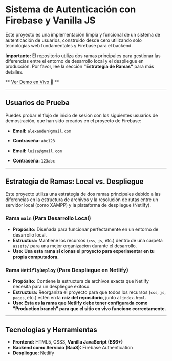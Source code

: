 # Sistema de Autenticación con Firebase y Vanilla JS



Este proyecto es una implementación limpia y funcional de un sistema de autenticación de usuarios, construido desde cero utilizando solo tecnologías web fundamentales y Firebase para el backend.

**Importante:** El repositorio utiliza dos ramas principales para gestionar las diferencias entre el entorno de desarrollo local y el despliegue en producción. Por favor, lee la sección **"Estrategia de Ramas"** para más detalles.

** [Ver Demo en Vivo 🚀](https://loginfuncionalfirebase.netlify.app/) **

---

##  Usuarios de Prueba

Puedes probar el flujo de inicio de sesión con los siguientes usuarios de demostración, que han sido creados en el proyecto de Firebase:

-   **Email:** `alexander@gmail.com`
-   **Contraseña:** `abc123`

-   **Email:** `luiza@gmail.com`
-   **Contraseña:** `123abc`

---

##  Estrategia de Ramas: Local vs. Despliegue

Este proyecto utiliza una estrategia de dos ramas principales debido a las diferencias en la estructura de archivos y la resolución de rutas entre un servidor local (como XAMPP) y la plataforma de despliegue (Netlify).

### Rama `main` (Para Desarrollo Local)
-   **Propósito:** Diseñada para funcionar perfectamente en un entorno de desarrollo local.
-   **Estructura:** Mantiene los recursos (`css`, `js`, etc.) dentro de una carpeta `assets/` para una mejor organización durante el desarrollo.
-   **Uso:** **Usa esta rama si clonas el proyecto para experimentar en tu propia computadora.**

### Rama `NetiflyDeploy` (Para Despliegue en Netlify)
-   **Propósito:** Contiene la estructura de archivos exacta que Netlify necesita para un despliegue exitoso.
-   **Estructura:** Reorganiza el proyecto para que todos los recursos (`css`, `js`, `pages`, etc.) estén en la **raíz del repositorio**, junto al `index.html`.
-   **Uso:** **Esta es la rama que Netlify debe tener configurada como "Production branch" para que el sitio en vivo funcione correctamente.**

---

##  Tecnologías y Herramientas

-   **Frontend:** HTML5, CSS3, **Vanilla JavaScript (ES6+)**
-   **Backend como Servicio (BaaS):** Firebase Authentication
-   **Despliegue:** Netlify
